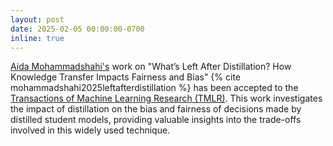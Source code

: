 ```yaml
---
layout: post
date: 2025-02-05 00:00:00-0700
inline: true
---
```


[Aida Mohammadshahi's](/labmembers/) work on "What’s Left After Distillation? How Knowledge Transfer Impacts Fairness and Bias" {% cite mohammadshahi2025leftafterdistillation %} has been accepted to the [Transactions of Machine Learning Research (TMLR)](https://jmlr.org/tmlr/). This work investigates the impact of distillation on the bias and fairness of decisions made by distilled student models, providing valuable insights into the trade-offs involved in this widely used technique.
